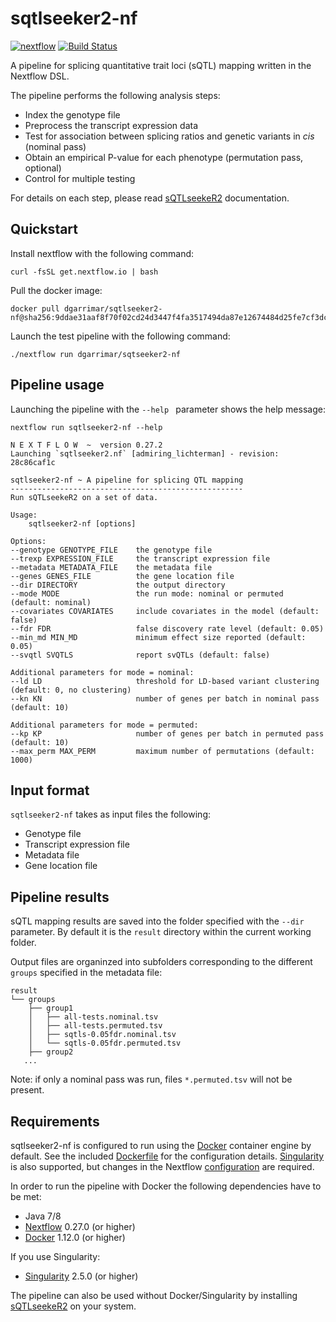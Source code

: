 # sqtlseeker2-nf

[![nextflow](https://img.shields.io/badge/nextflow-%E2%89%A50.27.0-blue.svg)](http://nextflow.io)
[![Build Status](https://travis-ci.org/dgarrimar/sqtlseeker2-nf.svg?branch=master)](https://travis-ci.org/dgarrimar/sqtlseeker2-nf)

A pipeline for splicing quantitative trait loci (sQTL) mapping written in the Nextflow DSL.

The pipeline performs the following analysis steps:

* Index the genotype file
* Preprocess the transcript expression data
* Test for association between splicing ratios and genetic variants in *cis* (nominal pass)
* Obtain an empirical P-value for each phenotype (permutation pass, optional)
* Control for multiple testing 

For details on each step, please read [sQTLseekeR2](https://github.com/dgarrimar/sQTLseekeR2) documentation.

## Quickstart

Install nextflow with the following command:
```
curl -fsSL get.nextflow.io | bash
```

Pull the docker image:
```
docker pull dgarrimar/sqtlseeker2-nf@sha256:9ddae31aaf8f70f02cd24d3447f4fa3517494da87e12674484d25fe7cf3dc16b
```

Launch the test pipeline with the following command:
```
./nextflow run dgarrimar/sqtseeker2-nf
```

## Pipeline usage

Launching the pipeline with the `--help ` parameter shows the help message:

```
nextflow run sqtlseeker2-nf --help
```

```
N E X T F L O W  ~  version 0.27.2
Launching `sqtlseeker2.nf` [admiring_lichterman] - revision: 28c86caf1c

sqtlseeker2-nf ~ A pipeline for splicing QTL mapping
----------------------------------------------------
Run sQTLseekeR2 on a set of data.

Usage: 
    sqtlseeker2-nf [options]

Options:
--genotype GENOTYPE_FILE    the genotype file
--trexp EXPRESSION_FILE     the transcript expression file
--metadata METADATA_FILE    the metadata file
--genes GENES_FILE          the gene location file
--dir DIRECTORY             the output directory
--mode MODE                 the run mode: nominal or permuted (default: nominal)
--covariates COVARIATES     include covariates in the model (default: false)
--fdr FDR                   false discovery rate level (default: 0.05)
--min_md MIN_MD             minimum effect size reported (default: 0.05)
--svqtl SVQTLS              report svQTLs (default: false)

Additional parameters for mode = nominal:
--ld LD                     threshold for LD-based variant clustering (default: 0, no clustering)
--kn KN                     number of genes per batch in nominal pass (default: 10)

Additional parameters for mode = permuted:
--kp KP                     number of genes per batch in permuted pass (default: 10)
--max_perm MAX_PERM         maximum number of permutations (default: 1000)
```

## Input format

`sqtlseeker2-nf` takes as input files the following:

* Genotype file
* Transcript expression file
* Metadata file
* Gene location file

## Pipeline results

sQTL mapping results are saved into the folder specified with the `--dir` parameter. By default it is the `result` directory within the current working folder.

Output files are organinzed into subfolders corresponding to the different `groups` specified in the metadata file: 

```
result
└── groups
    ├── group1                            
    │   ├── all-tests.nominal.tsv          
    │   ├── all-tests.permuted.tsv         
    │   ├── sqtls-0.05fdr.nominal.tsv      
    │   └── sqtls-0.05fdr.permuted.tsv     
    ├── group2
   ...
```

Note: if only a nominal pass was run, files `*.permuted.tsv` will not be present.

## Requirements

sqtlseeker2-nf is configured to run using the [Docker](https://www.docker.com/) container engine by default. See the included 
[Dockerfile](docker/Dockerfile) for the configuration details. [Singularity](https://www.sylabs.io/singularity/) is also 
supported, but changes in the Nextflow [configuration](nextflow.config) are required.

In order to run the pipeline with Docker the following dependencies have to be met:

* Java 7/8
* [Nextflow](https://www.nextflow.io) 0.27.0 (or higher)
* [Docker](https://www.docker.com/) 1.12.0 (or higher) 

If you use Singularity:

* [Singularity](https://www.sylabs.io/singularity/) 2.5.0 (or higher)

The pipeline can also be used without Docker/Singularity by installing [sQTLseekeR2](https://github.com/dgarrimar/sQTLseekeR2) on your system.
